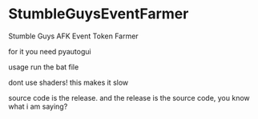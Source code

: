 # StumbleGuysEventFarmer
Stumble Guys AFK Event Token Farmer

for it you need pyautogui

usage
run the bat file

dont use shaders! this makes it slow

source code is the release. and the release is the source code, you know what i am saying?
